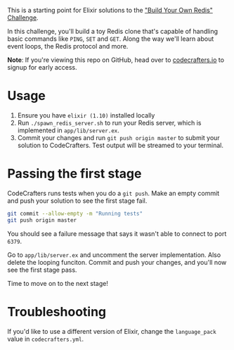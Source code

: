 This is a starting point for Elixir solutions to the
["Build Your Own Redis" Challenge](https://codecrafters.io/challenges/redis).

In this challenge, you'll build a toy Redis clone that's capable of handling
basic commands like `PING`, `SET` and `GET`. Along the way we'll learn about
event loops, the Redis protocol and more.

**Note**: If you're viewing this repo on GitHub, head over to
[codecrafters.io](https://codecrafters.io) to signup for early access.

# Usage

1. Ensure you have `elixir (1.10)` installed locally
1. Run `./spawn_redis_server.sh` to run your Redis server, which is implemented
   in `app/lib/server.ex`.
1. Commit your changes and run `git push origin master` to submit your solution
   to CodeCrafters. Test output will be streamed to your terminal.

# Passing the first stage

CodeCrafters runs tests when you do a `git push`. Make an empty commit and push
your solution to see the first stage fail.

```sh
git commit --allow-empty -m "Running tests"
git push origin master
```

You should see a failure message that says it wasn't able to connect to port
`6379`.

Go to `app/lib/server.ex` and uncomment the server implementation. Also delete the looping funciton. 
Commit and push your changes, and you'll now see the first stage pass.

Time to move on to the next stage!

# Troubleshooting

If you'd like to use a different version of Elixir, change the `language_pack`
value in `codecrafters.yml`.
